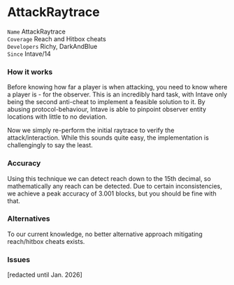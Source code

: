 # AttackRaytrace

`Name` AttackRaytrace<br>
`Coverage` Reach and Hitbox cheats<br>
`Developers` Richy, DarkAndBlue<br>
`Since` Intave/14<br>

### How it works
Before knowing how far a player is when attacking, you need to know where a player is - for the observer.
This is an incredibly hard task, with Intave only being the second anti-cheat to implement a feasible solution to it.
By abusing protocol-behaviour, Intave is able to pinpoint observer entity locations with little to no deviation.

Now we simply re-perform the initial raytrace to verify the attack/interaction.
While this sounds quite easy, the implementation is challengingly to say the least.

### Accuracy
Using this technique we can detect reach down to the 15th decimal, so mathematically any reach can be detected.
Due to certain inconsistencies, we achieve a peak accuracy of 3.001 blocks, but you should be fine with that.

### Alternatives
To our current knowledge, no better alternative approach mitigating reach/hitbox cheats exists.<br>

### Issues
[redacted until Jan. 2026]